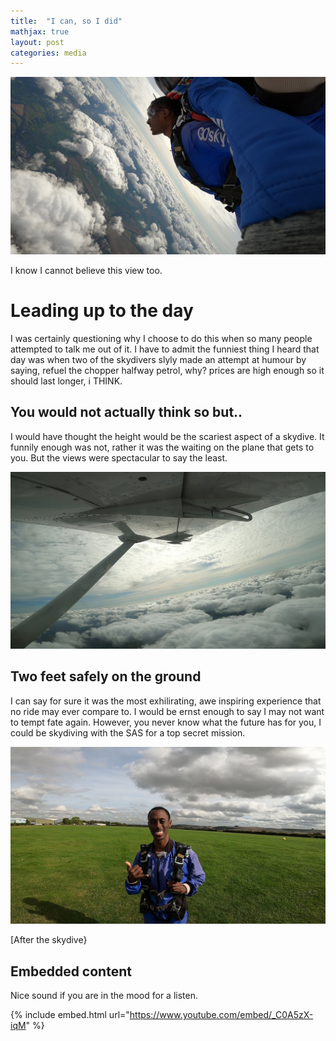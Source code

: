 ```yaml
---
title:  "I can, so I did"
mathjax: true
layout: post
categories: media
---
```


![Let's jump out of something](/assets/skydive.jpg)


I know I cannot believe this view too.

# Leading up to the day
I was certainly questioning why I choose to do this when so many people attempted to talk me out of it. I have to admit the funniest thing I heard that day was when two of the skydivers slyly made an attempt at humour by saying, refuel the chopper halfway petrol, why? prices are high enough so it should last longer, i THINK.


## You would not actually think so but..

I would have thought the height would be the scariest aspect of a skydive. It funnily enough was not, rather it was the waiting on the plane that gets to you. But the views were spectacular to say the least. 

![Let's jump out of something](/assets/Sky.jpg)

## Two feet safely on the ground

I can say for sure it was the most exhilirating, awe inspiring experience that no ride may ever compare to. I would be ernst enough to say I may not want to tempt fate again. However, you never know what the future has for you, I could be skydiving with the SAS for a top secret mission. 

![Safe and Sound](/assets/skyjump.jpg)

[After the skydive}

## Embedded content

Nice sound if you are in the mood for a listen.

{% include embed.html url="https://www.youtube.com/embed/_C0A5zX-iqM" %}

